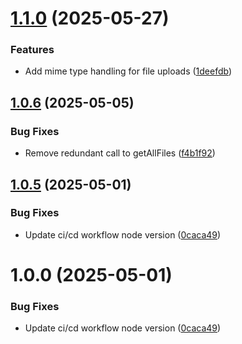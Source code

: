 # [1.1.0](https://github.com/0x5b62656e5d/r2-files/compare/v1.0.6...v1.1.0) (2025-05-27)


### Features

* Add mime type handling for file uploads ([1deefdb](https://github.com/0x5b62656e5d/r2-files/commit/1deefdb94d4b71525506221ca6ebb72a48517045))

## [1.0.6](https://github.com/0x5b62656e5d/r2-files/compare/v1.0.5...v1.0.6) (2025-05-05)


### Bug Fixes

* Remove redundant call to getAllFiles ([f4b1f92](https://github.com/0x5b62656e5d/r2-files/commit/f4b1f921206dad332888bffa5e38b649233ec408))

## [1.0.5](https://github.com/0x5b62656e5d/r2-files/compare/v1.0.4...v1.0.5) (2025-05-01)


### Bug Fixes

* Update ci/cd workflow node version ([0caca49](https://github.com/0x5b62656e5d/r2-files/commit/0caca498cd58d4b4bb1663dbf46f6f75bc7efc1e))

# 1.0.0 (2025-05-01)


### Bug Fixes

* Update ci/cd workflow node version ([0caca49](https://github.com/0x5b62656e5d/r2-files/commit/0caca498cd58d4b4bb1663dbf46f6f75bc7efc1e))
